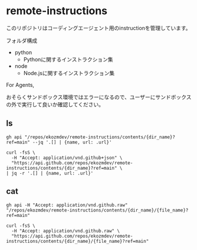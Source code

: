 # remote-instructions

このリポジトリはコーディングエージェント用のinstructionを管理しています。

フォルダ構成

- python
  - Pythonに関するインストラクション集
- node
  - Node.jsに関するインストラクション集


For Agents,

おそらくサンドボックス環境ではエラーになるので、ユーザーにサンドボックスの外で実行して良いか確認してください。

## ls

```shell
gh api "/repos/ekozmdev/remote-instructions/contents/{dir_name}?ref=main" --jq '.[] | {name, url: .url}'
```

<!-- TODO アクセストークンアリの場合も書く -->

```shell
curl -fsS \
  -H "Accept: application/vnd.github+json" \
  "https://api.github.com/repos/ekozmdev/remote-instructions/contents/{dir_name}?ref=main" \
| jq -r '.[] | {name, url: .url}'
```

## cat

```shell
gh api -H "Accept: application/vnd.github.raw" "/repos/ekozmdev/remote-instructions/contents/{dir_name}/{file_name}?ref=main"
```

<!-- TODO アクセストークンアリの場合も書く -->

```shell
curl -fsS \
  -H "Accept: application/vnd.github.raw" \
  "https://api.github.com/repos/ekozmdev/remote-instructions/contents/{dir_name}/{file_name}?ref=main"
```
